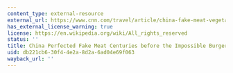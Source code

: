 ```yaml
---
content_type: external-resource
external_url: https://www.cnn.com/travel/article/china-fake-meat-vegetarian-intl-hnk/index.html?utm_source=pocket-newtab
has_external_license_warning: true
license: https://en.wikipedia.org/wiki/All_rights_reserved
status: ''
title: China Perfected Fake Meat Centuries before the Impossible Burger
uid: db221cb6-30f4-4e2a-8d2a-6ad04e69f063
wayback_url: ''
---
```

